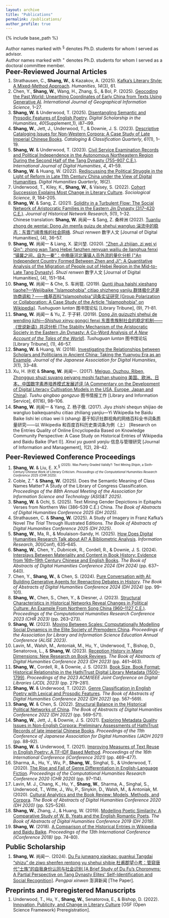 ```yaml
---
layout: archive
title: "Publications"
permalink: /publications/
author_profile: true
---
```



{% include base_path %}

Author names marked with <sup>§</sup> denotes Ph.D. students for whom I served as advisor.<br>Author names marked with <sup>+</sup> denotes Ph.D. students for whom I served as a doctoral committee member.

<p style="margin-top: -30px;"></p>

## Peer-Reviewed Journal Articles

<p style="margin-top: -10px;"></p>

1. Strathausen, C., **Shang, W.**, & Kazakov, A. (2025). [Kafka’s Literary Style: A Mixed-Method Approach](https://doi.org/10.3390/h14030061). *Humanities*, *14*(3), 61.
2. Chen, Y., **Shang, W.**, Wang, H., Zhang, S., & Bol, P. (2025). [Geocoding the Past World: Unearthing Coordinates of Early China from Texts Using Generative AI](https://doi.org/10.1080/13658816.2025.2491711). *International Journal of Geographical Information Science*, 1–27.
3. **Shang, W.** & Underwood, T. (2025). [Disentangling Semantic and Prosodic Features of English Poetry](https://doi.org/10.1093/llc/fqae008). *Digital Scholarship in the Humanities*, *40*(Supplement_1), i87–i99.
4. **Shang, W.**, Jett, J., Underwood, T., & Downie, J. S. (2023). [Descriptive Cataloging Issues for Non-Western Corpora: A Case Study of Late Imperial Chinese Books](https://doi.org/10.1080/01639374.2022.2148800). *Cataloging & Classification Quarterly*, *61*(1), 1–19.
5. **Shang, W.** & Underwood, T. (2023). [Civil Service Examination Records and Political Independence in the Autonomous Northeastern Region During the Second Half of the Tang Dynasty (755–907 C.E.)](https://doi.org/10.1007/s42803-022-00054-7). *International Journal of Digital Humanities*, *4*, 41–59.
6. **Shang, W.** & Huang, W. (2022). [Rediscussing the Political Struggle in the Light of Reform in Late 11th Century China under the View of Digital Humanities](http://www.digitalhumanities.org/dhq/vol/16/2/000613/000613.html). *Digital Humanities Quarterly*, *16*(2).
7. Underwood, T., Kiley, K., **Shang, W.**, & Vaisey, S. (2022). [Cohort Succession Explains Most Change in Literary Culture](https://doi.org/10.15195/v9.a8). *Sociological Science*, *9*, 184–205.
8. **Shang, W.** & Sang, Z. (2021). [Solidity in a Turbulent Flow: The Social Network of Aristocratic Families in the Eastern Jin Dynasty (317–420 C.E.)](https://doi.org/10.25517/jhnr.v5i1.126). *Journal of Historical Network Research*, *5*(1), 1–32.<br>Chinese translation: **Shang, W.** 尚闻一 & Sang, Z. 桑梓洲 (2022). [Tuanliu zhong de wentai: Dong Jin menfa guizu de shehui wangluo 湍流中的稳态：东晋门阀贵族的社会网络](https://www.dhcn.cn/dhjournal/202204/24913.html). *Shuzi renwen* 数字人文 [Journal of Digital Humanities], (4), 36–57.
9. **Shang, W.** 尚闻一 & Liang, X. 梁兴堃. (2020). ["Zhen Ji zhijian, zi wei yi Qin": zhong wan Tang Hebei fanzhen renyuan wailiu de lianghua fenxi “镇冀之间，自为一秦”：中晚唐河北藩镇人员外流的量化分析 ["An Independent Country Formed Between Zhen and Ji": A Quantitative Analysis of the Migration of People out of Hebei Region in the Mid-to-Late Tang Dynasty]](https://www.dhcn.cn/dhjournal/202004/6092.html). *Shuzi renwen* 数字人文 [Journal of Digital Humanities], (4), 151–184.
10. **Shang, W.** 尚闻一 & Che, S. 车尚锟. (2019). [Qunti jihua haishi xieshang tiaohe?—Weijibaike "Islamophobia" citiao shizheng yanjiu 群体极化还是协商调和？——维基百科“Islamophobia”词条实证研究 [Group Polarization or Collaboration: A Case Study of the Article "Islamophobia" on Wikipedia]](https://www.cnki.net/KCMS/detail/detail.aspx?dbcode=CJFD&dbname=CJFDLAST2019&filename=TSGL201909009&uniplatform=OVERSEA&v=NtjirHXhggM6vFMcq2eep8DFgTvhgMCf44-XWhu6ylGSmQMJsoZcZ6DrsA6uvlH7). *Tushuguan luntan* 图书馆论坛 [Library Tribune], (9), 71–81.
11. **Shang, W.** 尚闻一 & Yu, Z. 于子轩. (2019). [Dong Jin guizuzhi shehui de wending jizhi—*Shishuo xinyu* gongci fenxi 东晋贵族制社会的稳定机制——《世说新语》共词分析 [The Stablity Mechanism of the Aristocratic Society in the Eastern Jin Dynasty: A Co-Word Analysis of *A New Account of the Tales of the World*]](https://cnki.net/KCMS/detail/detail.aspx?dbcode=CJFD&dbname=CJFDLAST2019&filename=TSGL201901008&uniplatform=OVERSEA&v=NtjirHXhggMP_yd1sQikgU_cCpMTd6a9K5piNCDWE_oD0ucGCQxDvSYDsu1tDFTf). *Tushuguan luntan* 图书馆论坛 [Library Tribune], (1), 46–57.
12. **Shang, W.** & Huang, W. (2018). [Investigating the Relationships between Scholars and Politicians in Ancient China: Taking the Yuanyou Era as an Example](https://doi.org/10.17928/jjadh.3.1_33). *Journal of the Japanese Association for Digital Humanities*, *3*(1), 33–48.
13. Xu, H. 许欢 & **Shang, W.** 尚闻一. (2017). [Meiguo, Ouzhou, Riben, Zhongguo shuzi suyang peiyang moshi fazhan shuping 美国、欧洲、日本、中国数字素养培养模式发展述评 [A Commentary on the Development of Digital Literacy Cultivation Models in the USA, Europe, Japan and China]](https://cnki.net/KCMS/detail/detail.aspx?dbcode=CJFD&dbname=CJFDLAST2017&filename=TSQB201716022&uniplatform=OVERSEA&v=rkAWFJ1ikDzqhzHN4j236kcq-vPXiWKfHwyIVJZAJBL65dgdSJkstfx__Wjpr_dY). *Tushu qingbao gongzuo* 图书情报工作 [Library and Information Service], *61*(16), 98–106.
14. **Shang, W.** 尚闻一 & Yang, Z. 杨子傲. (2017). Jiyu zhishi shequn shijiao de wangluo baikequanshu citiao zhiliang yanjiu—Yi Wikipedia he Baidu Baike lishi lei citiao wei li (shang) 基于知识社群视角的网络百科全书词条质量研究——以 Wikipedia 和百度百科历史类词条为例（上） [Research on the Entries Quality of Online Encyclopedia Based on Knowledge Community Perspective: A Case Study on Historical Entries of Wikipedia and Baidu Baike (Part I)]. *Xinxi yu guanli yanjiu* 信息与管理研究 [Journal of Information and Management], *1*(2), 28–42.

<p style="margin-top: -20px;"></p>

## Peer-Reviewed Conference Proceedings

<p style="margin-top: -10px;"></p>

1. **Shang, W.** & Liu, E. X.<sup>§<sup> (2025). Was Poetry Graded Validly?: Text Mining <i>Shipin</i>, a Sixth-Century Chinese Work of Literary Criticism. *Proceedings of the Computational Humanities Research Conference 2025 (CHR 2025)*.
2. Coble, Z.<sup>+</sup> & **Shang, W.** (2025). Does the Semantic Meaning of Class Names Matter? A Study of the Library of Congress Classification. *Proceedings of the 88th Annual Meeting of the Association for Information Science and Technology (ASIS&T 2025)*.
3. **Shang, W.** & Ochi, S. (2025). Text Mining Gender Depictions in Epitaphs Verses from Northern Wei (386–539 C.E.) China. *The Book of Abstracts of Digital Humanities Conference 2025 (DH 2025)*.
4. Strathausen, C. & **Shang, W.** (2025). A Study of Imagery in Franz Kafka’s Novel <i>The Trial</i> Through Illustrated Editions. *The Book of Abstracts of Digital Humanities Conference 2025 (DH 2025)*.
5. **Shang, W.**, Ma, R., & Moulaison-Sandy, H. (2025). [How Does Digital Humanities Research Talk about AI? A Bibliometric Analysis](https://doi.org/10.47989/ir30iConf47242). *Information Research*, *30*(iConf), 635–645.
6. **Shang, W.**, Chen, Y., Dubnicek, R., Cordell, R., & Downie, J. S. (2024). [Interplays Between Materiality and Content in Book History: Evidence from 16th–19th Century Chinese and English Books](https://doi.org/10.5281/zenodo.13834936). *The Book of Abstracts of Digital Humanities Conference 2024 (DH 2024)* (pp. 637–640).
7. Chen, Y., **Shang, W.**, & Chen, S. (2024). [Pure Conversation with AI: Building Generative Agents for Reenacting Debates in History](https://doi.org/10.5281/zenodo.13834936). *The Book of Abstracts of Digital Humanities Conference 2024 (DH 2024)* (pp. 99–101).
8. **Shang, W.**, Chen, S., Chen, Y., & Diesner, J. (2023). [Structural Characteristics in Historical Networks Reveal Changes in Political Culture: An Example From Northern Song China (960–1127 C.E.)](https://ceur-ws.org/Vol-3558/paper2567.pdf). *Proceedings of the Computational Humanities Research Conference 2023 (CHR 2023)* (pp. 263–273).
9. **Shang, W.** (2023). [Moving Between Scales: Computationally Modelling Social Dynamics in the Elite Society of Premodern China](https://doi.org/10.21900/j.alise.2023.1273). *Proceedings of the Association for Library and Information Science Education Annual Conference (ALISE 2023)*.
10. Lavin, M., Walsh, M., Antoniak, M., Hu, Y., Underwood, T., Bishop, D., Senatorova, L., & **Shang, W.** (2023). [Reception History in Many Dimensions: New Research on Book Reviews](https://zenodo.org/record/8210808). *The Book of Abstracts of Digital Humanities Conference 2023 (DH 2023)* (pp. 461–463).
11. **Shang, W.**, Cordell, R., & Downie, J. S. (2023). [Book Size, Book Format: Historical Relationship in the HathiTrust Digital Library Metadata (1500–1799)](https://doi.org/10.1109/JCDL57899.2023.00059). *Proceedings of the 2023 ACM/IEEE Joint Conference on Digital Libraries (JCDL 2023)* (pp. 279–281).
12. **Shang, W.** & Underwood, T. (2022). [Genre Classification in English Poetry with Lexical and Prosodic Features](https://dh2022.dhii.asia/dh2022bookofabsts.pdf#page=569). *The Book of Abstracts of Digital Humanities Conference 2022 (DH 2022)* (pp. 567–569).
13. **Shang, W.** & Chen, S. (2022). [Structural Balance in the Historical Political Networks of China](https://dh2022.dhii.asia/dh2022bookofabsts.pdf#page=571). *The Book of Abstracts of Digital Humanities Conference 2022 (DH 2022)* (pp. 569–571).
14. **Shang, W.**, Jett, J., & Downie, J. S. (2021). [Exploring Metadata Quality Issues in Non-English Corpora: Preliminary Assessments of HathiTrust Records of late imperial Chinese Books](https://www.hi.u-tokyo.ac.jp/JADH/2021/Proceedings_JADH2021.pdf#page=88). *Proceedings of the 11th Conference of Japanese Association for Digital Humanities (JADH 2021)* (pp. 88–92).
15. **Shang, W.** & Underwood, T. (2021). [Improving Measures of Text Reuse in English Poetry: A TF–IDF Based Method](https://doi.org/10.1007/978-3-030-71292-1_36). *Proceedings of the 16th International Conference (iConference 2021)* (pp. 469–477).
16. Sharma, A., Hu, Y., Wu, P., **Shang, W.**, Singhal, S., & Underwood, T. (2020). [The Rise and Fall of Genre Differentiation in English-Language Fiction](http://ceur-ws.org/Vol-2723/long27.pdf). *Proceedings of the Computational Humanities Research Conference 2020 (CHR 2020)* (pp. 97–114).
17. Lavin, M. J., Chang, K., Hu, Y., **Shang, W.**, Sharma, A., Singhal, S., Underwood, T., Witte, J., Wu, P., Sinykin, D., Walsh, M., & Antoniak, M. (2020). [Cultural Analytics and the Book Review: Models, Methods, and Corpora](http://constancecrompton.com/2020/DH2020Abstracts_Guiliano_Estill_Crompton.pdf#page=512). *The Book of Abstracts of Digital Humanities Conference 2020 (DH 2020)* (pp. 525–526).
18. **Shang, W.**, Zhang, J., & Huang, W. (2019). [Modelling Poetic Similarity: A Comparative Study of W. B. Yeats and the English Romantic Poets](https://doi.org/10.34894/OUOSLM). *The Book of Abstracts of Digital Humanities Conference 2019 (DH 2019)*.
19. **Shang, W.** (2018). [A Comparison of the Historical Entries in Wikipedia and Baidu Baike](https://doi.org/10.1007/978-3-319-78105-1_9). *Proceedings of the 13th International Conference (iConference 2018)* (pp. 74–80).

<p style="margin-top: -20px;"></p>

## Public Scholarship

<p style="margin-top: -10px;"></p>

1. **Shang, W.** 尚闻一. (2024). [Du Fu junwang xiaokao: guankui Tangdai “shizu” de ziwo shenfen rentong yu shehui shibie 杜甫郡望小考：管窥唐代“士族”的自我身份认同与社会识别 [A Brief Study of Du Fu’s Choronyms: A Partial Perspective on Tang Dynasty Elites’ Self-Identification and Social Recognition]](https://m.thepaper.cn/newsDetail_forward_29029729). *Pengpai xinwen* 澎湃新闻 [The Paper].

<p style="margin-top: -20px;"></p>

## Preprints and Preregistered Manuscripts

<p style="margin-top: -10px;"></p>

1. Underwood, T., Hu, Y., **Shang, W.**, Senatorova, E., & Bishop, D. (2022). [Innovation, Publicity, and Change in Literary Culture](https://osf.io/uqr3c) [OSF (Open Science Framework) Preregistration].
